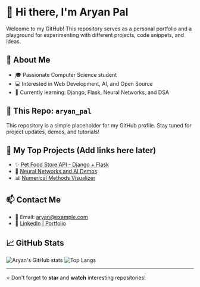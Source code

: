 # 👋 Hi there, I'm Aryan Pal

Welcome to my GitHub! This repository serves as a personal portfolio and a playground for experimenting with different projects, code snippets, and ideas.

## 🚀 About Me
- 🎓 Passionate Computer Science student
- 💻 Interested in Web Development, AI, and Open Source
- 🌱 Currently learning: Django, Flask, Neural Networks, and DSA

## 📌 This Repo: `aryan_pal`
This repository is a simple placeholder for my GitHub profile.
Stay tuned for project updates, demos, and tutorials!

## 📂 My Top Projects (Add links here later)
- ✨ [Pet Food Store API - Django + Flask](#)
- 🎯 [Neural Networks and AI Demos](#)
- 📊 [Numerical Methods Visualizer](#)

## 📫 Contact Me
- 📧 Email: aryan@example.com
- 🔗 [LinkedIn](https://www.linkedin.com/) | [Portfolio](https://your-portfolio-link.com/)

## 📈 GitHub Stats
![Aryan's GitHub stats](https://github-readme-stats.vercel.app/api?username=aryanpal3135&show_icons=true&theme=radical)
![Top Langs](https://github-readme-stats.vercel.app/api/top-langs/?username=aryanpal3135&layout=compact&theme=radical)

---

⭐️ Don't forget to **star** and **watch** interesting repositories!
